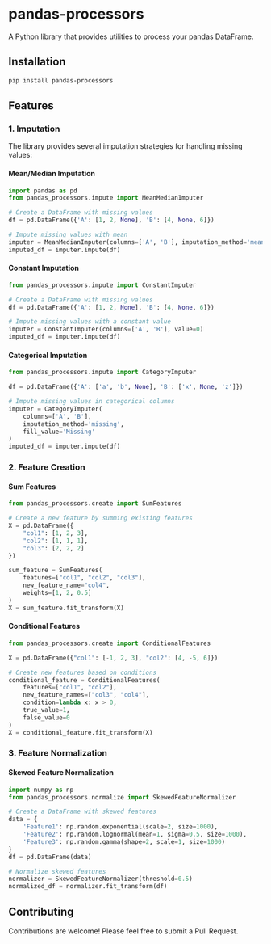 # pandas-processors

A Python library that provides utilities to process your pandas DataFrame.

## Installation

```bash
pip install pandas-processors
```

## Features

### 1. Imputation

The library provides several imputation strategies for handling missing values:

#### Mean/Median Imputation

```python
import pandas as pd
from pandas_processors.impute import MeanMedianImputer

# Create a DataFrame with missing values
df = pd.DataFrame({'A': [1, 2, None], 'B': [4, None, 6]})

# Impute missing values with mean
imputer = MeanMedianImputer(columns=['A', 'B'], imputation_method='mean')
imputed_df = imputer.impute(df)
```

#### Constant Imputation

```python
from pandas_processors.impute import ConstantImputer

# Create a DataFrame with missing values
df = pd.DataFrame({'A': [1, 2, None], 'B': [4, None, 6]})

# Impute missing values with a constant value
imputer = ConstantImputer(columns=['A', 'B'], value=0)
imputed_df = imputer.impute(df)
```

#### Categorical Imputation

```python
from pandas_processors.impute import CategoryImputer

df = pd.DataFrame({'A': ['a', 'b', None], 'B': ['x', None, 'z']})

# Impute missing values in categorical columns
imputer = CategoryImputer(
    columns=['A', 'B'],
    imputation_method='missing',
    fill_value='Missing'
)
imputed_df = imputer.impute(df)
```

### 2. Feature Creation

#### Sum Features

```python
from pandas_processors.create import SumFeatures

# Create a new feature by summing existing features
X = pd.DataFrame({
    "col1": [1, 2, 3],
    "col2": [1, 1, 1],
    "col3": [2, 2, 2]
})

sum_feature = SumFeatures(
    features=["col1", "col2", "col3"],
    new_feature_name="col4",
    weights=[1, 2, 0.5]
)
X = sum_feature.fit_transform(X)
```

#### Conditional Features

```python
from pandas_processors.create import ConditionalFeatures

X = pd.DataFrame({"col1": [-1, 2, 3], "col2": [4, -5, 6]})

# Create new features based on conditions
conditional_feature = ConditionalFeatures(
    features=["col1", "col2"],
    new_feature_names=["col3", "col4"],
    condition=lambda x: x > 0,
    true_value=1,
    false_value=0
)
X = conditional_feature.fit_transform(X)
```

### 3. Feature Normalization

#### Skewed Feature Normalization

```python
import numpy as np
from pandas_processors.normalize import SkewedFeatureNormalizer

# Create a DataFrame with skewed features
data = {
    'Feature1': np.random.exponential(scale=2, size=1000),
    'Feature2': np.random.lognormal(mean=1, sigma=0.5, size=1000),
    'Feature3': np.random.gamma(shape=2, scale=1, size=1000)
}
df = pd.DataFrame(data)

# Normalize skewed features
normalizer = SkewedFeatureNormalizer(threshold=0.5)
normalized_df = normalizer.fit_transform(df)
```

## Contributing

Contributions are welcome! Please feel free to submit a Pull Request.
